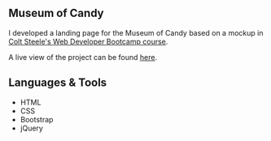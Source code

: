 ## Museum of Candy

I developed a landing page for the Museum of Candy based on a mockup in [Colt Steele's Web Developer Bootcamp course](https://www.udemy.com/course/the-web-developer-bootcamp/). 

A live view of the project can be found [here](https://caitlineelliott.github.io/Museum-of-Candy/).

## Languages & Tools
- HTML
- CSS
- Bootstrap
- jQuery
